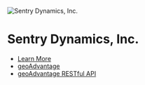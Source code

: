 ![Sentry Dynamics, Inc.](https://clients.sentrydynamics.net/sentry_logo_2014.jpg)                     

# Sentry Dynamics, Inc.

* [Learn More](https://sentrydynamics.com/)
* [geoAdvantage](https://clients.sentrydynamics.net/)
* [geoAdvantage RESTful API](https://clients.sentrydynamics.net/swagger)
<!---
# Sentry Dynamics, Inc.
--->
<!---
sentry-dynamics-dev/sentry-dynamics-dev is a ✨ special ✨ repository because its `README.md` (this file) appears on your GitHub profile.
You can click the Preview link to take a look at your changes.
--->
